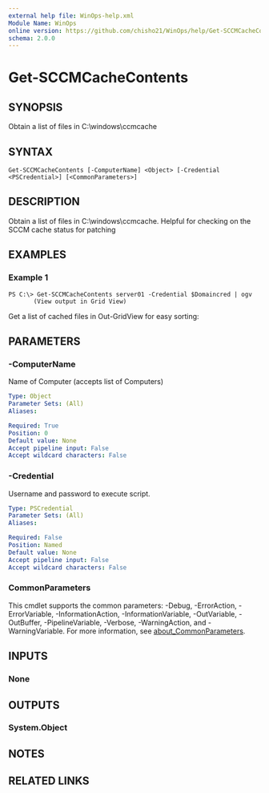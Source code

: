 ```yaml
---
external help file: WinOps-help.xml
Module Name: WinOps
online version: https://github.com/chisho21/WinOps/help/Get-SCCMCacheContents.md
schema: 2.0.0
---
```


# Get-SCCMCacheContents

## SYNOPSIS
Obtain a list of files in C:\windows\ccmcache

## SYNTAX

```
Get-SCCMCacheContents [-ComputerName] <Object> [-Credential <PSCredential>] [<CommonParameters>]
```

## DESCRIPTION
Obtain a list of files in C:\windows\ccmcache.
Helpful for checking on the SCCM cache status for patching

## EXAMPLES

### Example 1
```
PS C:\> Get-SCCMCacheContents server01 -Credential $Domaincred | ogv
       (View output in Grid View)
```

Get a list of cached files in Out-GridView for easy sorting:

## PARAMETERS

### -ComputerName
Name of Computer (accepts list of Computers)

```yaml
Type: Object
Parameter Sets: (All)
Aliases:

Required: True
Position: 0
Default value: None
Accept pipeline input: False
Accept wildcard characters: False
```

### -Credential
Username and password to execute script.

```yaml
Type: PSCredential
Parameter Sets: (All)
Aliases:

Required: False
Position: Named
Default value: None
Accept pipeline input: False
Accept wildcard characters: False
```

### CommonParameters
This cmdlet supports the common parameters: -Debug, -ErrorAction, -ErrorVariable, -InformationAction, -InformationVariable, -OutVariable, -OutBuffer, -PipelineVariable, -Verbose, -WarningAction, and -WarningVariable. For more information, see [about_CommonParameters](http://go.microsoft.com/fwlink/?LinkID=113216).

## INPUTS

### None
## OUTPUTS

### System.Object
## NOTES

## RELATED LINKS

